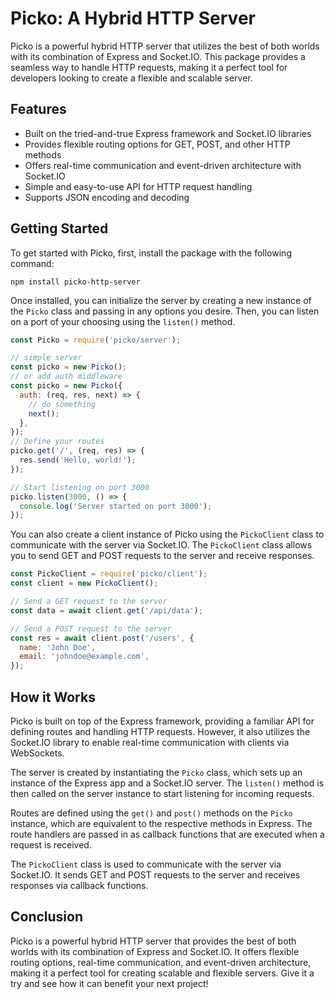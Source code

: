 # Picko: A Hybrid HTTP Server

Picko is a powerful hybrid HTTP server that utilizes the best of both worlds with its combination of Express and Socket.IO. This package provides a seamless way to handle HTTP requests, making it a perfect tool for developers looking to create a flexible and scalable server.

## Features

- Built on the tried-and-true Express framework and Socket.IO libraries
- Provides flexible routing options for GET, POST, and other HTTP methods
- Offers real-time communication and event-driven architecture with Socket.IO
- Simple and easy-to-use API for HTTP request handling
- Supports JSON encoding and decoding

## Getting Started

To get started with Picko, first, install the package with the following command:

```
npm install picko-http-server
```

Once installed, you can initialize the server by creating a new instance of the `Picko` class and passing in any options you desire. Then, you can listen on a port of your choosing using the `listen()` method.

```javascript
const Picko = require('picko/server');

// simple server
const picko = new Picko();
// or add auth middleware
const picko = new Picko({
  auth: (req, res, next) => {
    // do something
    next();
  },
});
// Define your routes
picko.get('/', (req, res) => {
  res.send('Hello, world!');
});

// Start listening on port 3000
picko.listen(3000, () => {
  console.log('Server started on port 3000');
});
```

You can also create a client instance of Picko using the `PickoClient` class to communicate with the server via Socket.IO. The `PickoClient` class allows you to send GET and POST requests to the server and receive responses.

```javascript
const PickoClient = require('picko/client');
const client = new PickoClient();

// Send a GET request to the server
const data = await client.get('/api/data');

// Send a POST request to the server
const res = await client.post('/users', {
  name: 'John Doe',
  email: 'johndoe@example.com',
});
```

## How it Works

Picko is built on top of the Express framework, providing a familiar API for defining routes and handling HTTP requests. However, it also utilizes the Socket.IO library to enable real-time communication with clients via WebSockets.

The server is created by instantiating the `Picko` class, which sets up an instance of the Express app and a Socket.IO server. The `listen()` method is then called on the server instance to start listening for incoming requests.

Routes are defined using the `get()` and `post()` methods on the `Picko` instance, which are equivalent to the respective methods in Express. The route handlers are passed in as callback functions that are executed when a request is received.

The `PickoClient` class is used to communicate with the server via Socket.IO. It sends GET and POST requests to the server and receives responses via callback functions.

## Conclusion

Picko is a powerful hybrid HTTP server that provides the best of both worlds with its combination of Express and Socket.IO. It offers flexible routing options, real-time communication, and event-driven architecture, making it a perfect tool for creating scalable and flexible servers. Give it a try and see how it can benefit your next project!

